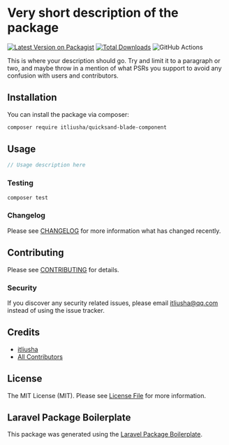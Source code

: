 # Very short description of the package

[![Latest Version on Packagist](https://img.shields.io/packagist/v/itliusha/quicksand-blade-component.svg?style=flat-square)](https://packagist.org/packages/itliusha/quicksand-blade-component)
[![Total Downloads](https://img.shields.io/packagist/dt/itliusha/quicksand-blade-component.svg?style=flat-square)](https://packagist.org/packages/itliusha/quicksand-blade-component)
![GitHub Actions](https://github.com/itliusha/quicksand-blade-component/actions/workflows/main.yml/badge.svg)

This is where your description should go. Try and limit it to a paragraph or two, and maybe throw in a mention of what PSRs you support to avoid any confusion with users and contributors.

## Installation

You can install the package via composer:

```bash
composer require itliusha/quicksand-blade-component
```

## Usage

```php
// Usage description here
```

### Testing

```bash
composer test
```

### Changelog

Please see [CHANGELOG](CHANGELOG.md) for more information what has changed recently.

## Contributing

Please see [CONTRIBUTING](CONTRIBUTING.md) for details.

### Security

If you discover any security related issues, please email itliusha@qq.com instead of using the issue tracker.

## Credits

-   [itliusha](https://github.com/itliusha)
-   [All Contributors](../../contributors)

## License

The MIT License (MIT). Please see [License File](LICENSE.md) for more information.

## Laravel Package Boilerplate

This package was generated using the [Laravel Package Boilerplate](https://laravelpackageboilerplate.com).
